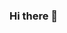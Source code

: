### Hi there 👋

<!--
**Thumbdrive21/Thumbdrive21** is a ✨ _special_ ✨ repository because its `README.md` (this file) appears on your GitHub profile.

Here are some ideas to get you started:

- 🔭 I’m currently working on: Experimenting with GitHub and Repl.it
- 🌱 I’m currently (looking to) learn: JavaScript and Python
- 👯 I’m looking to collaborate on: Nothing at the moment!
- 🤔 I’m looking for help with: Nothing at the moment!
- 💬 Ask me about: ...
- ⚡ Fun fact: ...
-->
